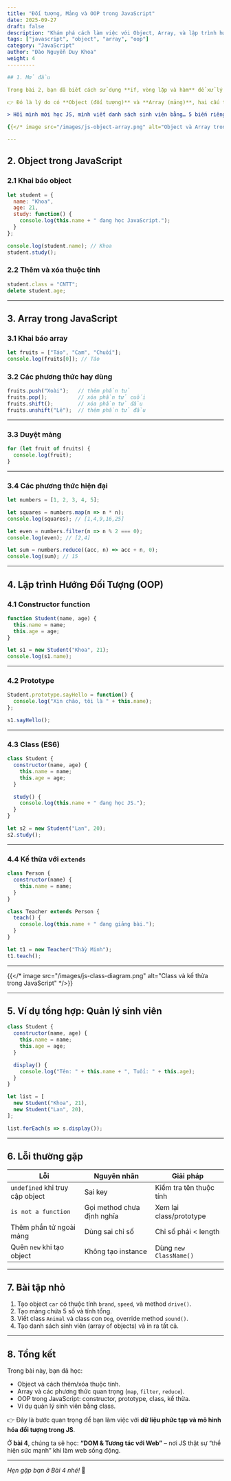 ```yaml
---
title: "Đối tượng, Mảng và OOP trong JavaScript"
date: 2025-09-27
draft: false
description: "Khám phá cách làm việc với Object, Array, và lập trình hướng đối tượng trong JavaScript với ES6 Class và Prototype."
tags: ["javascript", "object", "array", "oop"]
category: "JavaScript"
author: "Đào Nguyễn Duy Khoa"
weight: 4
---------

## 1. Mở đầu

Trong bài 2, bạn đã biết cách sử dụng **if, vòng lặp và hàm** để xử lý logic. Nhưng khi chương trình lớn hơn, bạn sẽ cần cách **tổ chức dữ liệu** hiệu quả hơn.

👉 Đó là lý do có **Object (đối tượng)** và **Array (mảng)**, hai cấu trúc dữ liệu cốt lõi trong JavaScript. Và để nâng cao, ta có **OOP (Object-Oriented Programming)** với class và prototype.

> Hồi mình mới học JS, mình viết danh sách sinh viên bằng… 5 biến riêng lẻ: `name1`, `name2`, `name3`… 😅. Rất lộn xộn! Sau này mình mới biết dùng **array** và **object**, mọi thứ gọn gàng hơn hẳn. Bạn đã từng code “cồng kềnh” như vậy chưa?

{{</* image src="/images/js-object-array.png" alt="Object và Array trong JavaScript" */>}}

---
```


## 2. Object trong JavaScript

### 2.1 Khai báo object

```js
let student = {
  name: "Khoa",
  age: 21,
  study: function() {
    console.log(this.name + " đang học JavaScript.");
  }
};

console.log(student.name); // Khoa
student.study();
```

### 2.2 Thêm và xóa thuộc tính

```js
student.class = "CNTT";
delete student.age;
```

---

## 3. Array trong JavaScript

### 3.1 Khai báo array

```js
let fruits = ["Táo", "Cam", "Chuối"];
console.log(fruits[0]); // Táo
```

### 3.2 Các phương thức hay dùng

```js
fruits.push("Xoài");   // thêm phần tử
fruits.pop();          // xóa phần tử cuối
fruits.shift();        // xóa phần tử đầu
fruits.unshift("Lê");  // thêm phần tử đầu
```

---

### 3.3 Duyệt mảng

```js
for (let fruit of fruits) {
  console.log(fruit);
}
```

---

### 3.4 Các phương thức hiện đại

```js
let numbers = [1, 2, 3, 4, 5];

let squares = numbers.map(n => n * n);
console.log(squares); // [1,4,9,16,25]

let even = numbers.filter(n => n % 2 === 0);
console.log(even); // [2,4]

let sum = numbers.reduce((acc, n) => acc + n, 0);
console.log(sum); // 15
```

---

## 4. Lập trình Hướng Đối Tượng (OOP)

### 4.1 Constructor function

```js
function Student(name, age) {
  this.name = name;
  this.age = age;
}

let s1 = new Student("Khoa", 21);
console.log(s1.name);
```

---

### 4.2 Prototype

```js
Student.prototype.sayHello = function() {
  console.log("Xin chào, tôi là " + this.name);
};

s1.sayHello();
```

---

### 4.3 Class (ES6)

```js
class Student {
  constructor(name, age) {
    this.name = name;
    this.age = age;
  }

  study() {
    console.log(this.name + " đang học JS.");
  }
}

let s2 = new Student("Lan", 20);
s2.study();
```

---

### 4.4 Kế thừa với `extends`

```js
class Person {
  constructor(name) {
    this.name = name;
  }
}

class Teacher extends Person {
  teach() {
    console.log(this.name + " đang giảng bài.");
  }
}

let t1 = new Teacher("Thầy Minh");
t1.teach();
```

---

{{</* image src="/images/js-class-diagram.png" alt="Class và kế thừa trong JavaScript" */>}}

---

## 5. Ví dụ tổng hợp: Quản lý sinh viên

```js
class Student {
  constructor(name, age) {
    this.name = name;
    this.age = age;
  }

  display() {
    console.log("Tên: " + this.name + ", Tuổi: " + this.age);
  }
}

let list = [
  new Student("Khoa", 21),
  new Student("Lan", 20),
];

list.forEach(s => s.display());
```

---

## 6. Lỗi thường gặp

| Lỗi                             | Nguyên nhân                | Giải pháp               |
| ------------------------------- | -------------------------- | ----------------------- |
| `undefined` khi truy cập object | Sai key                    | Kiểm tra tên thuộc tính |
| `is not a function`             | Gọi method chưa định nghĩa | Xem lại class/prototype |
| Thêm phần tử ngoài mảng         | Dùng sai chỉ số            | Chỉ số phải < length    |
| Quên `new` khi tạo object       | Không tạo instance         | Dùng `new ClassName()`  |

---

## 7. Bài tập nhỏ

1. Tạo object `car` có thuộc tính `brand`, `speed`, và method `drive()`.
2. Tạo mảng chứa 5 số và tính tổng.
3. Viết class `Animal` và class con `Dog`, override method `sound()`.
4. Tạo danh sách sinh viên (array of objects) và in ra tất cả.

---

## 8. Tổng kết

Trong bài này, bạn đã học:

* Object và cách thêm/xóa thuộc tính.
* Array và các phương thức quan trọng (`map`, `filter`, `reduce`).
* OOP trong JavaScript: constructor, prototype, class, kế thừa.
* Ví dụ quản lý sinh viên bằng class.

👉 Đây là bước quan trọng để bạn làm việc với **dữ liệu phức tạp và mô hình hóa đối tượng trong JS**.

Ở **bài 4**, chúng ta sẽ học:
**“DOM & Tương tác với Web”** – nơi JS thật sự “thể hiện sức mạnh” khi làm web sống động.

---

*Hẹn gặp bạn ở Bài 4 nhé!* 🚀